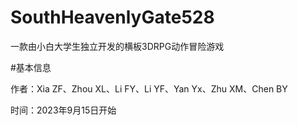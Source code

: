 # SouthHeavenlyGate528
一款由小白大学生独立开发的横板3DRPG动作冒险游戏

#基本信息

作者：Xia ZF、Zhou XL、Li FY、Li YF、Yan Yx、Zhu XM、Chen BY

时间：2023年9月15日开始

